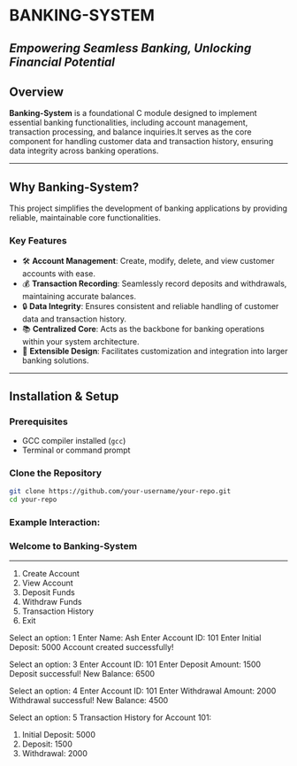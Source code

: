 # BANKING-SYSTEM

*Empowering Seamless Banking, Unlocking Financial Potential*
---

## Overview

**Banking-System** is a foundational C module designed to implement essential banking functionalities, including account management, transaction processing, and balance inquiries.It serves as the core component for handling customer data and transaction history, ensuring data integrity across banking operations.

---

## Why Banking-System?

This project simplifies the development of banking applications by providing reliable, maintainable core functionalities.

### Key Features

* 🛠️ **Account Management**: Create, modify, delete, and view customer accounts with ease.  
* 💰 **Transaction Recording**: Seamlessly record deposits and withdrawals, maintaining accurate balances.  
* 🔒 **Data Integrity**: Ensures consistent and reliable handling of customer data and transaction history.  
* 📚 **Centralized Core**: Acts as the backbone for banking operations within your system architecture.  
* 🔧 **Extensible Design**: Facilitates customization and integration into larger banking solutions.

---

## Installation & Setup

### Prerequisites

* GCC compiler installed (`gcc`)  
* Terminal or command prompt  

### Clone the Repository

```bash
git clone https://github.com/your-username/your-repo.git
cd your-repo
```
### Example Interaction:

### Welcome to Banking-System
-------------------------
1. Create Account
2. View Account
3. Deposit Funds
4. Withdraw Funds
5. Transaction History
6. Exit

Select an option: 1
Enter Name: Ash
Enter Account ID: 101
Enter Initial Deposit: 5000
Account created successfully!

Select an option: 3
Enter Account ID: 101
Enter Deposit Amount: 1500
Deposit successful! New Balance: 6500

Select an option: 4
Enter Account ID: 101
Enter Withdrawal Amount: 2000
Withdrawal successful! New Balance: 4500

Select an option: 5
Transaction History for Account 101:
1. Initial Deposit: 5000
2. Deposit: 1500
3. Withdrawal: 2000
